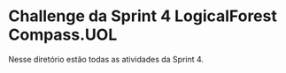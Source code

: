 # Challenge da Sprint 4 LogicalForest Compass.UOL

Nesse diretório estão todas as atividades da Sprint 4.
